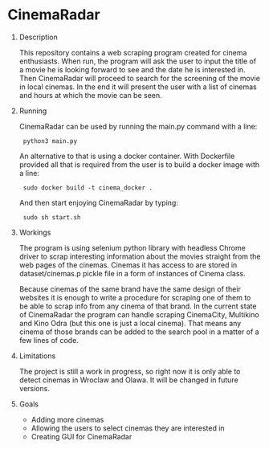 # CinemaRadar

1. Description
    
    This repository contains a web scraping program created for cinema enthusiasts. When run, the program will ask the user to input the title of a movie he is looking forward to see and the date he is interested in. Then CinemaRadar will proceed to search for the screening of the movie in local cinemas. In the end it will present the user with a list of cinemas and hours at which the movie can be seen.

2. Running

    CinemaRadar can be used by running the main.py command with a line:
        
        python3 main.py

    An alternative to that is using a docker container. With Dockerfile provided all that is required from the user is to build a docker image with a line:
        
        sudo docker build -t cinema_docker .
        
    And then start enjoying CinemaRadar by typing:
        
        sudo sh start.sh

3. Workings

    The program is using selenium python library with headless Chrome driver to scrap interesting information about the movies straight from the web pages of the cinemas. Cinemas it has access to are stored in dataset/cinemas.p pickle file in a form of instances of Cinema class.

    Because cinemas of the same brand have the same design of their websites it is enough to write a procedure for scraping one of them to be able to scrap info from any cinema of that brand. In the current state of CinemaRadar the program can handle scraping CinemaCity, Multikino and Kino Odra (but this one is just a local cinema). That means any cinema of those brands can be added to the search pool in a matter of a few lines of code.

4. Limitations

    The project is still a work in progress, so right now it is only able to detect cinemas in Wroclaw and Olawa. It will be changed in future versions.

5. Goals

    + Adding more cinemas
    + Allowing the users to select cinemas they are interested in
    + Creating GUI for CinemaRadar
